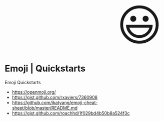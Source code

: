 <div align="right" style="font-size: 10em;">😃</div>

# Emoji | Quickstarts
Emoji Quickstarts

- https://openmoji.org/
- https://gist.github.com/rxaviers/7360908
- https://github.com/ikatyang/emoji-cheat-sheet/blob/master/README.md
- https://gist.github.com/roachhd/1f029bd4b50b8a524f3c
